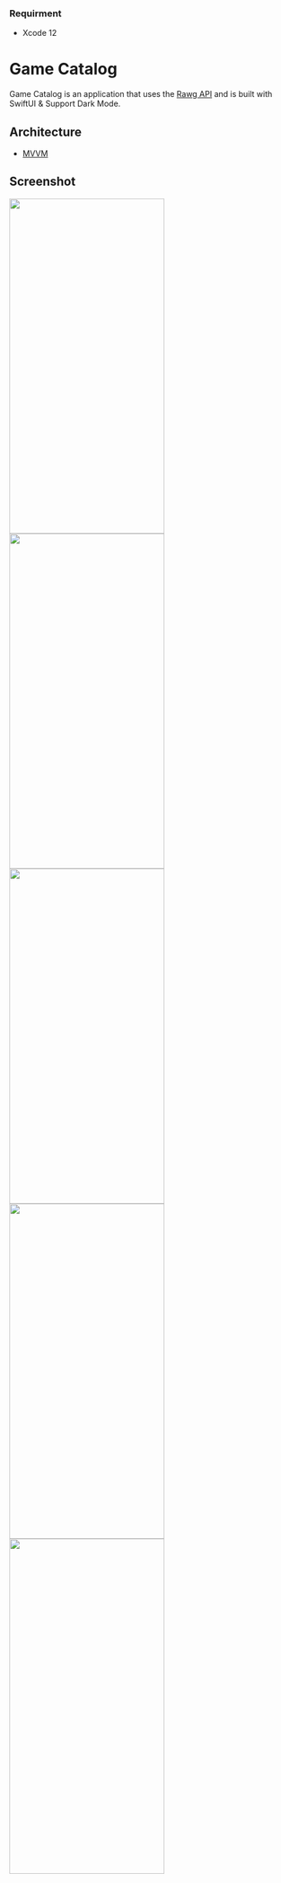 ### Requirment
- Xcode 12

# Game Catalog

Game Catalog is an application that uses the [Rawg API](https://api.rawg.io/docs/) and is built with SwiftUI & Support Dark Mode.

## Architecture

* [MVVM](https://en.wikipedia.org/wiki/Model%E2%80%93view%E2%80%93viewmodel)

## Screenshot
<img src="/Screenshot/img1.PNG" width="276" height="597"> <img src="/Screenshot/img2.PNG" width="276" height="597">
<img src="/Screenshot/img3.PNG" width="276" height="597"> <img src="/Screenshot/img4.PNG" width="276" height="597">
<img src="/Screenshot/img5.PNG" width="276" height="597"> 
